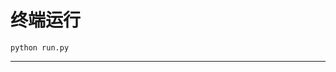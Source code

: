# 终端运行

```shell
python run.py
```
**************************************************************************************************************************************************************************************************************************************************************************************************************************************************************************************************************************************************************************************************************************************************************************************************